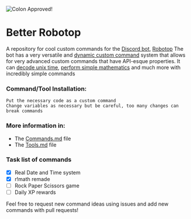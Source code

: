![Colon Approved!](https://img.shields.io/badge/Colon%20Approved-Sorta-%23ffa500?style=for-the-badge)

# Better Robotop
A repository for cool custom commands for the [Discord bot](https://discord.com/developers/docs/intro#bots-and-apps), [Robotop](https://robotop.xyz)
The bot has a very versatile and [dynamic custom command](https://robotop.xyz/customcommands/dynamic) system that allows for very advanced custom commands that have API-esque properties. It can [decode unix time](https://github.com/toxicscientist/Better-Robotop/blob/master/tools/SecondsSince0000AD.yaml), [perform simple mathematics](https://github.com/toxicscientist/Better-Robotop/blob/master/commands/math-remastered.yaml) and much more with incredibly simple commands

### Command/Tool Installation:

```
Put the necessary code as a custom command
Change variables as necessary but be careful, too many changes can break commands
```

### More information in:

* The [Commands.md](https://github.com/toxicscientist/Better-Robotop/blob/master/commands/Commands.md) file
* The [Tools.md](https://github.com/toxicscientist/Better-Robotop/blob/master/commands/Commands.md) file

### Task list of commands

- [x] Real Date and Time system
- [x] r!math remade
- [ ] Rock Paper Scissors game
- [ ] Daily XP rewards

Feel free to request new command ideas using issues and add new commands with pull requests!
